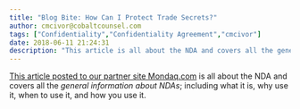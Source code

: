 ```yaml
---
title: "Blog Bite: How Can I Protect Trade Secrets?"
author: cmcivor@cobaltcounsel.com
tags: ["Confidentiality","Confidentiality Agreement","cmcivor"]
date: 2018-06-11 21:24:31
description: "This article is all about the NDA and covers all the general information about NDAs; including what it is, why use it, when to use it, and how you use it."
---
```


[This article posted to our partner site Mondaq.com](http://www.mondaq.com/canada/x/574520/Trade+Secrets/Protecting+Trade+Secrets+Using+NonDisclosure+Agreements) is all about the NDA and covers all the *general information about NDAs*; including what it is, why use it, when to use it, and how you use it.
